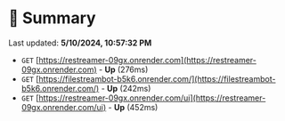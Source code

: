 # 📖 Summary
Last updated: **5/10/2024, 10:57:32 PM**

- `GET` [https://restreamer-09gx.onrender.com](https://restreamer-09gx.onrender.com) - **Up** (276ms)
- `GET` [https://filestreambot-b5k6.onrender.com/](https://filestreambot-b5k6.onrender.com/) - **Up** (242ms)
- `GET` [https://restreamer-09gx.onrender.com/ui](https://restreamer-09gx.onrender.com/ui) - **Up** (452ms)

